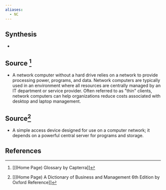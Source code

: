 ```yaml
---
aliases:
  - NC
---
```

## Synthesis
- 
## Source [^1]
- A network computer without a hard drive relies on a network to provide processing power, programs, and data. Network computers are typically used in an environment where all resources are centrally managed by an IT department or service provider. Often referred to as "thin" clients, network computers can help organizations reduce costs associated with desktop and laptop management.
## Source[^2]
- A simple access device designed for use on a computer network; it depends on a powerful central server for programs and storage.
## References

[^1]: [[(Home Page) Glossary by Capterra]]
[^2]: [[(Home Page) A Dictionary of Business and Management 6th Edition by Oxford Reference]]
